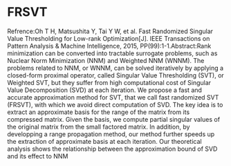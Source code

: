# FRSVT
Refrence:Oh T H, Matsushita Y, Tai Y W, et al. Fast Randomized Singular Value Thresholding for Low-rank Optimization[J]. IEEE Transactions on Pattern Analysis &amp; Machine Intelligence, 2015, PP(99):1-1.Abstract:Rank minimization can be converted into tractable surrogate problems, such as Nuclear Norm Minimization (NNM) and Weighted NNM (WNNM). The problems related to NNM, or WNNM, can be solved iteratively by applying a closed-form proximal operator, called Singular Value Thresholding (SVT), or Weighted SVT, but they suffer from high computational cost of Singular Value Decomposition (SVD) at each iteration. We propose a fast and accurate approximation method for SVT, that we call fast randomized SVT (FRSVT), with which we avoid direct computation of SVD. The key idea is to extract an approximate basis for the range of the matrix from its compressed matrix. Given the basis, we compute partial singular values of the original matrix from the small factored matrix. In addition, by developping a range propagation method, our method further speeds up the extraction of approximate basis at each iteration. Our theoretical analysis shows the relationship between the approximation bound of SVD and its effect to NNM 
